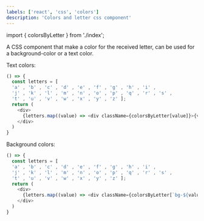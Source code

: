 ```yaml
---
labels: ['react', 'css', 'colors']
description: 'Colors and letter css component'
---
```


import { colorsByLetter } from './index';

A CSS component that make a color for the received letter, can be used for a background-color or a text color.

Text colors:
```js live
() => {
  const letters = [
  'a' , 'b' , 'c' , 'd' , 'e' , 'f' , 'g' , 'h' , 'i' ,
  'j' , 'k' , 'l' , 'm' , 'n' , 'o' , 'p' , 'q' , 'r' , 's' ,
  't' , 'u' , 'v' , 'w' , 'x' , 'y' , 'z' ];
  return (
    <div>
      {letters.map((value) => <div className={colorsByLetter[value]}>{value}</div>)}
    </div>
  )
}
```

Background colors:
```js live
() => {
  const letters = [
  'a' , 'b' , 'c' , 'd' , 'e' , 'f' , 'g' , 'h' , 'i' ,
  'j' , 'k' , 'l' , 'm' , 'n' , 'o' , 'p' , 'q' , 'r' , 's' ,
  't' , 'u' , 'v' , 'w' , 'x' , 'y' , 'z' ];
  return (
    <div>
      {letters.map((value) => <div className={colorsByLetter[`bg-${value}`]}>{value}</div>)}
    </div>
  )
}
```
